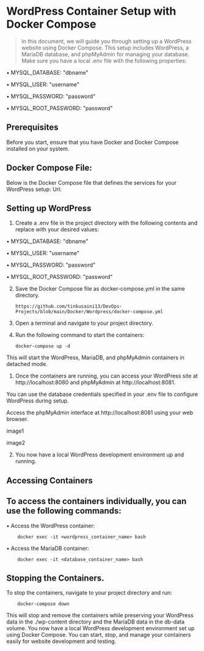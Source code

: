 

# WordPress Container Setup with Docker Compose

> In this document, we will guide you through setting up a WordPress website using Docker Compose. This setup includes WordPress, a MariaDB database, and phpMyAdmin for managing your database. Make sure you have a local .env file with the following properties:

•	MYSQL_DATABASE: "dbname"

•	MYSQL_USER: "username"

•	MYSQL_PASSWORD: "password"

•	MYSQL_ROOT_PASSWORD: "password"


## Prerequisites
Before you start, ensure that you have Docker and Docker Compose installed on your system.

## Docker Compose File:

Below is the Docker Compose file that defines the services for your WordPress setup:
 Url: 
## Setting up WordPress
1.	Create a .env file in the project directory with the following contents and replace with your desired values:
 

•	MYSQL_DATABASE: "dbname"

•	MYSQL_USER: "username"

•	MYSQL_PASSWORD: "password"

•	MYSQL_ROOT_PASSWORD: "password"

2.	Save the Docker Compose file as docker-compose.yml in the same directory.

        https://github.com/tinkusaini13/DevOps-Projects/blob/main/Docker/Wordpress/docker-compose.yml


3.	Open a terminal and navigate to your project directory.


4.	Run the following command to start the containers:

        docker-compose up -d
       
This will start the WordPress, MariaDB, and phpMyAdmin containers in detached mode.


1.	Once the containers are running, you can access your WordPress site at http://localhost:8080 and phpMyAdmin at http://localhost:8081. 

You can use the database credentials specified in your .env file to configure WordPress during setup.

Access the phpMyAdmin interface at http://localhost:8081 using your web browser.

 image1

 image2


 
2.	You now have a local WordPress development environment up and running.


##  Accessing Containers

## To access the containers individually, you can use the following commands:
•	Access the WordPress container:
        
        docker exec -it <wordpress_container_name> bash                

•	Access the MariaDB container:

        docker exec -it <database_container_name> bash     


## Stopping the Containers.


To stop the containers, navigate to your project directory and run:

        docker-compose down          

 This will stop and remove the containers while preserving your WordPress data in the ./wp-content directory and the MariaDB data in the db-data volume.
You now have a local WordPress development environment set up using Docker Compose. You can start, stop, and manage your containers easily for website development and testing.




         
